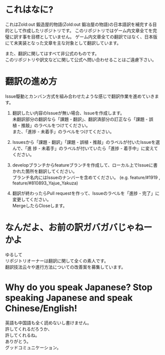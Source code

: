 # これはなに?
これはZold:out 鍛造屋的物語(Zold:out 鍛冶屋の物語)の日本語訳を補完する目的として作成したリポジトリです。 
このリポジトリではゲーム内文章全てを完璧に訳す事を目標としていません。 
ゲーム内文章全ての翻訳ではなく、日本版にて未実装となった文章を主な対象として翻訳しています。  
  
また、翻訳に関してはすべて非公式のものです。  
このリポジトリや訳文などに関して公式へ問い合わせることはご遠慮下さい。  

# 翻訳の進め方
Issue駆動とカンバン方式を組み合わせたような感じで翻訳作業を進めていきます。  
 1. 翻訳したい内容のIssueが無い場合、Issueを作成します。  
    未翻訳部分の翻訳なら「課題 - 翻訳」、翻訳済部分の訂正なら「課題 - 誤植・推敲」のラベルをつけてください。  
    また、「進捗 - 未着手」のラベルをつけてください。

 2. Issuesから「課題 - 翻訳」「課題 - 誤植・推敲」のラベルが付いたIssueを選んで、「進
    捗 - 未着手」のラベルが付いていたら「進捗 - 着手中」に変えてください。  
 
 3. developブランチからfeatureブランチを作成して、ローカル上でIssueに書かれた箇所を翻訳してください。  
    ブランチ名内にはIssueのナンバーを含めてください。 (e.g. feature/#1919 , feature/#810893_Yajue_Yakuza)

 4. 翻訳が終わったらPull requestを作って、Issueのラベルを「進捗 - 完了」に変更してください。  
    MergeしたらCloseします。


# なんだよ、お前の訳ガバガバじゃねーかよ
ゆるして  
リポジトリオーナーは翻訳に関して全くの素人です。  
翻訳技法云々や進行方法についての改善案を募集しています。

# Why do you speak Japanese? Stop speaking Japanese and speak Chinese/English!
英語も中国語も全く読めないし書けません。  
許してくれるだろうか、  
許してくれるね。  
ありがとう。  
グッドコミュニケーション。
